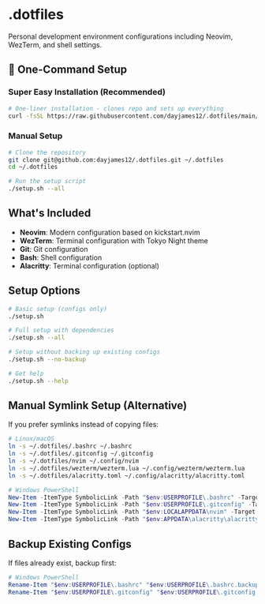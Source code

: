 # .dotfiles

Personal development environment configurations including Neovim, WezTerm, and shell settings.

## 🚀 One-Command Setup

### Super Easy Installation (Recommended)
```bash
# One-liner installation - clones repo and sets up everything
curl -fsSL https://raw.githubusercontent.com/dayjames12/.dotfiles/main/install.sh | bash
```

### Manual Setup
```bash
# Clone the repository
git clone git@github.com:dayjames12/.dotfiles.git ~/.dotfiles
cd ~/.dotfiles

# Run the setup script
./setup.sh --all
```

## What's Included

* **Neovim**: Modern configuration based on kickstart.nvim
* **WezTerm**: Terminal configuration with Tokyo Night theme
* **Git**: Git configuration
* **Bash**: Shell configuration
* **Alacritty**: Terminal configuration (optional)

## Setup Options

```bash
# Basic setup (configs only)
./setup.sh

# Full setup with dependencies
./setup.sh --all

# Setup without backing up existing configs
./setup.sh --no-backup

# Get help
./setup.sh --help
```

## Manual Symlink Setup (Alternative)

If you prefer symlinks instead of copying files:

```bash
# Linux/macOS
ln -s ~/.dotfiles/.bashrc ~/.bashrc
ln -s ~/.dotfiles/.gitconfig ~/.gitconfig
ln -s ~/.dotfiles/nvim ~/.config/nvim
ln -s ~/.dotfiles/wezterm/wezterm.lua ~/.config/wezterm/wezterm.lua
ln -s ~/.dotfiles/alacritty.toml ~/.config/alacritty/alacritty.toml
```

```powershell
# Windows PowerShell
New-Item -ItemType SymbolicLink -Path "$env:USERPROFILE\.bashrc" -Target "$env:USERPROFILE\.dotfiles\.bashrc"
New-Item -ItemType SymbolicLink -Path "$env:USERPROFILE\.gitconfig" -Target "$env:USERPROFILE\.dotfiles\.gitconfig"
New-Item -ItemType SymbolicLink -Path "$env:LOCALAPPDATA\nvim" -Target "$env:USERPROFILE\.dotfiles\nvim"
New-Item -ItemType SymbolicLink -Path "$env:APPDATA\alacritty\alacritty.toml" -Target "$env:USERPROFILE\.dotfiles\alacritty.toml" -Force
```

## Backup Existing Configs

If files already exist, backup first:
```powershell
# Windows PowerShell
Rename-Item "$env:USERPROFILE\.bashrc" "$env:USERPROFILE\.bashrc.backup"
Rename-Item "$env:USERPROFILE\.gitconfig" "$env:USERPROFILE\.gitconfig.backup"
```


